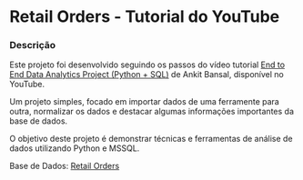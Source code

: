 # Retail Orders - Tutorial do YouTube

### Descrição
<p>Este projeto foi desenvolvido seguindo os passos do vídeo tutorial <a href='https://www.youtube.com/watch?v=uL0-6kfiH3g'>End to End Data Analytics Project (Python + SQL)</a> de Ankit Bansal, disponível no YouTube. 
<p> Um projeto simples, focado em importar dados de uma ferramente para outra, normalizar os dados e destacar algumas informações importantes da base de dados.
<p> O objetivo deste projeto é demonstrar técnicas e ferramentas de análise de dados utilizando Python e MSSQL.

<p>Base de Dados: <a href='https://www.kaggle.com/datasets/ankitbansal06/retail-orders'>Retail Orders</a></p>
